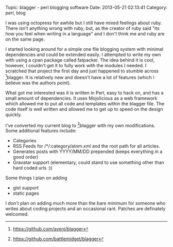 Topic: blagger - perl blogging software
Date: 2013-05-21 02:13:41
Category: perl, blog 

I was using octopress for awhile but I still have mixed feelings about
ruby. There isn't anything wrong with ruby, but, as the creator of
ruby said "its how you feel when writing in a language" and I don't
think me and ruby are on the same page.

I started looking around for a simple one file blogging system with
minimal dependencies and could be extended easily. I attempted to
write my own with using a cpan package called fatpacker. The idea
behind it is cool, however, I couldn't get it to fully work with the
modules I needed. I scratched that project the first day and just
happened to stumble across [^1]blagger. It is relatively new and
doesn't have a lot of features (which I believe was the authors
point).

What got me interested was it is written in Perl, easy to hack on, and
has a small amount of dependencies. It uses Mojolicious as a web
framework which allowed me to put all code and templates within the
blagger file. The code itself is well written and allowed me to get up
to speed on the design quickly.

I've converted my current blog to [^2]blagger with my own
modifications. Some additional features include:

* Categories
* RSS Feeds for /*/:category/atom.xml and the root path for all
  articles.
* Generates posts with YYYY/MM/DD prepended (keeps everything in a
  good order)
* Gravatar support (elementary, could stand to use something other
  than hard coded urls :))

Some things I plan on adding

* gist support
* static pages

I don't plan on adding much more than the bare minimum for someone who
writes about coding projects and an occasional rant. Patches are
definately welcomed.

[^1]: https://github.com/avenj/blagger

[^2]: https://github.com/battlemidget/blagger
